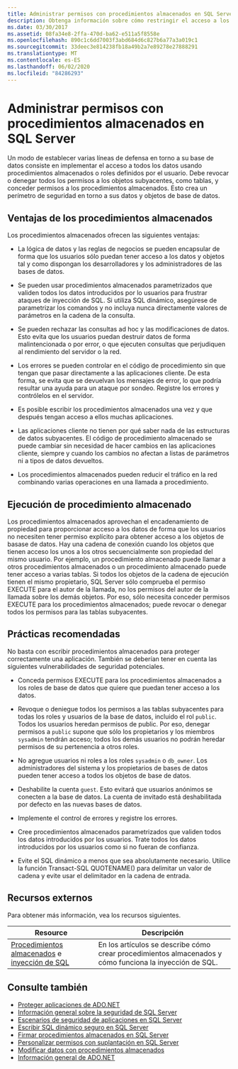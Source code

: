 ```yaml
---
title: Administrar permisos con procedimientos almacenados en SQL Server
description: Obtenga información sobre cómo restringir el acceso a los datos y objetos de base de datos mediante la implementación del acceso mediante procedimientos almacenados o funciones definidas por el usuario.
ms.date: 03/30/2017
ms.assetid: 08fa34e8-2ffa-470d-ba62-e511a5f8558e
ms.openlocfilehash: 890c1c6dd7003f3abd684d6c827b6a77a3a019c1
ms.sourcegitcommit: 33deec3e814238fb18a49b2a7e89278e27888291
ms.translationtype: MT
ms.contentlocale: es-ES
ms.lasthandoff: 06/02/2020
ms.locfileid: "84286293"
---
```

# <a name="managing-permissions-with-stored-procedures-in-sql-server"></a>Administrar permisos con procedimientos almacenados en SQL Server
Un modo de establecer varias líneas de defensa en torno a su base de datos consiste en implementar el acceso a todos los datos usando procedimientos almacenados o roles definidos por el usuario. Debe revocar o denegar todos los permisos a los objetos subyacentes, como tablas, y conceder permisos a los procedimientos almacenados. Esto crea un perímetro de seguridad en torno a sus datos y objetos de base de datos.  
  
## <a name="stored-procedure-benefits"></a>Ventajas de los procedimientos almacenados  
 Los procedimientos almacenados ofrecen las siguientes ventajas:  
  
- La lógica de datos y las reglas de negocios se pueden encapsular de forma que los usuarios sólo puedan tener acceso a los datos y objetos tal y como dispongan los desarrolladores y los administradores de las bases de datos.  
  
- Se pueden usar procedimientos almacenados parametrizados que validen todos los datos introducidos por lo usuarios para frustrar ataques de inyección de SQL. Si utiliza SQL dinámico, asegúrese de parametrizar los comandos y no incluya nunca directamente valores de parámetros en la cadena de la consulta.  
  
- Se pueden rechazar las consultas ad hoc y las modificaciones de datos. Esto evita que los usuarios puedan destruir datos de forma malintencionada o por error, o que ejecuten consultas que perjudiquen al rendimiento del servidor o la red.  
  
- Los errores se pueden controlar en el código de procedimiento sin que tengan que pasar directamente a las aplicaciones cliente. De esta forma, se evita que se devuelvan los mensajes de error, lo que podría resultar una ayuda para un ataque por sondeo. Registre los errores y contrólelos en el servidor.  
  
- Es posible escribir los procedimientos almacenados una vez y que después tengan acceso a ellos muchas aplicaciones.  
  
- Las aplicaciones cliente no tienen por qué saber nada de las estructuras de datos subyacentes. El código de procedimiento almacenado se puede cambiar sin necesidad de hacer cambios en las aplicaciones cliente, siempre y cuando los cambios no afectan a listas de parámetros ni a tipos de datos devueltos.  
  
- Los procedimientos almacenados pueden reducir el tráfico en la red combinando varias operaciones en una llamada a procedimiento.  
  
## <a name="stored-procedure-execution"></a>Ejecución de procedimiento almacenado  
 Los procedimientos almacenados aprovechan el encadenamiento de propiedad para proporcionar acceso a los datos de forma que los usuarios no necesiten tener permiso explícito para obtener acceso a los objetos de basase de datos. Hay una cadena de conexión cuando los objetos que tienen acceso los unos a los otros secuencialmente son propiedad del mismo usuario. Por ejemplo, un procedimiento almacenado puede llamar a otros procedimientos almacenados o un procedimiento almacenado puede tener acceso a varias tablas. Si todos los objetos de la cadena de ejecución tienen el mismo propietario, SQL Server sólo comprueba el permiso EXECUTE para el autor de la llamada, no los permisos del autor de la llamada sobre los demás objetos. Por eso, sólo necesita conceder permisos EXECUTE para los procedimientos almacenados; puede revocar o denegar todos los permisos para las tablas subyacentes.  
  
## <a name="best-practices"></a>Prácticas recomendadas  
 No basta con escribir procedimientos almacenados para proteger correctamente una aplicación. También se deberían tener en cuenta las siguientes vulnerabilidades de seguridad potenciales.  
  
- Conceda permisos EXECUTE para los procedimientos almacenados a los roles de base de datos que quiere que puedan tener acceso a los datos.  
  
- Revoque o deniegue todos los permisos a las tablas subyacentes para todas los roles y usuarios de la base de datos, incluido el rol `public`. Todos los usuarios heredan permisos de public. Por eso, denegar permisos a `public` supone que sólo los propietarios y los miembros `sysadmin` tendrán acceso; todos los demás usuarios no podrán heredar permisos de su pertenencia a otros roles.  
  
- No agregue usuarios ni roles a los roles `sysadmin` o `db_owner`. Los administradores del sistema y los propietarios de bases de datos pueden tener acceso a todos los objetos de base de datos.  
  
- Deshabilite la cuenta `guest`. Esto evitará que usuarios anónimos se conecten a la base de datos. La cuenta de invitado está deshabilitada por defecto en las nuevas bases de datos.  
  
- Implemente el control de errores y registre los errores.  
  
- Cree procedimientos almacenados parametrizados que validen todos los datos introducidos por los usuarios. Trate todos los datos introducidos por los usuarios como si no fueran de confianza.   
  
- Evite el SQL dinámico a menos que sea absolutamente necesario. Utilice la función Transact-SQL QUOTENAME() para delimitar un valor de cadena y evite usar el delimitador en la cadena de entrada.  
  
## <a name="external-resources"></a>Recursos externos  
 Para obtener más información, vea los recursos siguientes.  
  
|Resource|Descripción|  
|--------------|-----------------|  
|[Procedimientos almacenados](/sql/relational-databases/stored-procedures/stored-procedures-database-engine) e [inyección de SQL](/sql/relational-databases/security/sql-injection)|En los artículos se describe cómo crear procedimientos almacenados y cómo funciona la inyección de SQL.|  
  
## <a name="see-also"></a>Consulte también

- [Proteger aplicaciones de ADO.NET](../securing-ado-net-applications.md)
- [Información general sobre la seguridad de SQL Server](overview-of-sql-server-security.md)
- [Escenarios de seguridad de aplicaciones en SQL Server](application-security-scenarios-in-sql-server.md)
- [Escribir SQL dinámico seguro en SQL Server](writing-secure-dynamic-sql-in-sql-server.md)
- [Firmar procedimientos almacenados en SQL Server](signing-stored-procedures-in-sql-server.md)
- [Personalizar permisos con suplantación en SQL Server](customizing-permissions-with-impersonation-in-sql-server.md)
- [Modificar datos con procedimientos almacenados](../modifying-data-with-stored-procedures.md)
- [Información general de ADO.NET](../ado-net-overview.md)
